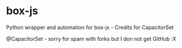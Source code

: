 # box-js
Python wrapper and automation for box-js - Credits for CapacitorSet

@CapacitorSet - sorry for spam with forks but I don not get GitHub :X

